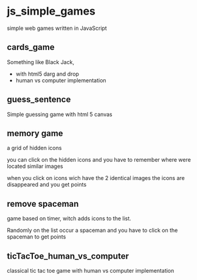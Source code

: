 # js_simple_games
simple web games written in JavaScript

## cards_game
Something like Black Jack,
* with html5 darg and drop 
* human vs computer implementation

## guess_sentence
Simple guessing game with html 5 canvas

## memory game
a grid of hidden icons

you can click on the hidden icons and 
you have to remember where were located similar images

when you click on icons wich have the 2 identical images the icons are disappeared and you get points
## remove spaceman
game based on timer, witch adds icons to the list.

Randomly on the list occur a spaceman and you have to click on the spaceman to get points
## ticTacToe_human_vs_computer
classical tic tac toe game with human vs computer implementation
